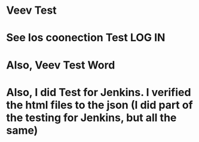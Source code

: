 Veev Test
=======
# See Ios coonection Test LOG IN
# Also, Veev Test Word
# Also, I did Test for Jenkins. I verified the html files to the json (I did part of the testing for Jenkins, but all the same)
